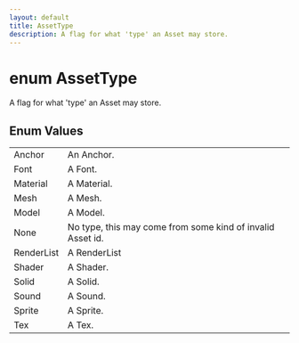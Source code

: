 ```yaml
---
layout: default
title: AssetType
description: A flag for what 'type' an Asset may store.
---
```

# enum AssetType

A flag for what 'type' an Asset may store.

## Enum Values

|  |  |
|--|--|
|Anchor|An Anchor.|
|Font|A Font.|
|Material|A Material.|
|Mesh|A Mesh.|
|Model|A Model.|
|None|No type, this may come from some kind of invalid Asset id.|
|RenderList|A RenderList|
|Shader|A Shader.|
|Solid|A Solid.|
|Sound|A Sound.|
|Sprite|A Sprite.|
|Tex|A Tex.|
